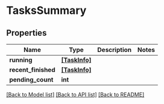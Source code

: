 # TasksSummary


## Properties

Name | Type | Description | Notes
------------ | ------------- | ------------- | -------------
**running** | [**[TaskInfo]**](TaskInfo.md) |  | 
**recent_finished** | [**[TaskInfo]**](TaskInfo.md) |  | 
**pending_count** | **int** |  | 

[[Back to Model list]](../README.md#models) [[Back to API list]](../README.md#api-endpoints) [[Back to README]](../README.md)


